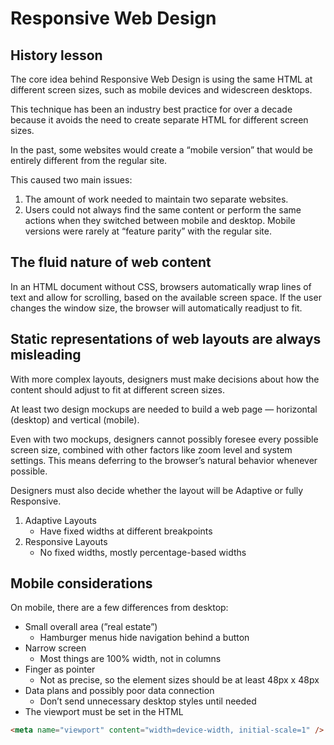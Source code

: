 # Responsive Web Design

## History lesson

The core idea behind Responsive Web Design is using the same HTML at different screen sizes, such as mobile devices and widescreen desktops.

This technique has been an industry best practice for over a decade because it avoids the need to create separate HTML for different screen sizes.

In the past, some websites would create a “mobile version” that would be entirely different from the regular site.

This caused two main issues:

1. The amount of work needed to maintain two separate websites.
2. Users could not always find the same content or perform the same actions when they switched between mobile and desktop. Mobile versions were rarely at “feature parity” with the regular site.

## The fluid nature of web content

In an HTML document without CSS, browsers automatically wrap lines of text and allow for scrolling, based on the available screen space. If the user changes the window size, the browser will automatically readjust to fit.

## Static representations of web layouts are always misleading

With more complex layouts, designers must make decisions about how the content should adjust to fit at different screen sizes.

At least two design mockups are needed to build a web page — horizontal (desktop) and vertical (mobile).

Even with two mockups, designers cannot possibly foresee every possible screen size, combined with other factors like zoom level and system settings. This means deferring to the browser’s natural behavior whenever possible.

Designers must also decide whether the layout will be Adaptive or fully Responsive.

1. Adaptive Layouts
   - Have fixed widths at different breakpoints
2. Responsive Layouts
   - No fixed widths, mostly percentage-based widths

## Mobile considerations

On mobile, there are a few differences from desktop:

- Small overall area (”real estate”)
  - Hamburger menus hide navigation behind a button
- Narrow screen
  - Most things are 100% width, not in columns
- Finger as pointer
  - Not as precise, so the element sizes should be at least 48px x 48px
- Data plans and possibly poor data connection
  - Don’t send unnecessary desktop styles until needed
- The viewport must be set in the HTML

```html
<meta name="viewport" content="width=device-width, initial-scale=1" />
```
